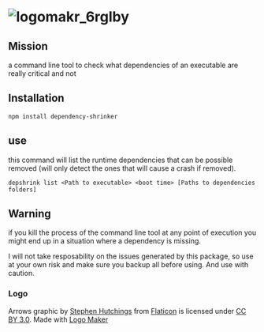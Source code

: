 # ![logomakr_6rglby](https://cloud.githubusercontent.com/assets/3071208/22743728/b6164884-ede0-11e6-9bbe-5e7643b22be7.png)
## Mission
a command line tool to check what dependencies of an executable are really critical and not
## Installation
```
npm install dependency-shrinker
```
## use

this command will list the runtime dependencies that can be possible removed (will only detect the ones that will cause a crash if removed).
```
depshrink list <Path to executable> <boot time> [Paths to dependencies folders]
```
## Warning
if you kill the process of the command line tool at any point of execution you might end up in a situation where a dependency is missing. 

I will not take resposability on the issues generated by this package, so use at your own risk and make sure you backup all before using. And use with caution.
### Logo
Arrows graphic by <a href="http://www.flaticon.com/authors/stephen-hutchings">Stephen Hutchings</a> from <a href="http://www.flaticon.com/">Flaticon</a> is licensed under <a href="http://creativecommons.org/licenses/by/3.0/" title="Creative Commons BY 3.0">CC BY 3.0</a>. Made with <a href="http://logomakr.com" title="Logo Maker">Logo Maker</a>